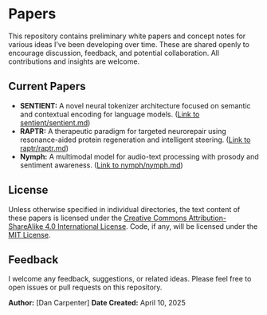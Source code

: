 # Papers

This repository contains preliminary white papers and concept notes for various ideas I've been developing over time. These are shared openly to encourage discussion, feedback, and potential collaboration. All contributions and insights are welcome.

## Current Papers

* **SENTIENT:** A novel neural tokenizer architecture focused on semantic and contextual encoding for language models. ([Link to sentient/sentient.md](https://github.com/danc403/papers/sentient/sentient.md))
* **RAPTR:** A therapeutic paradigm for targeted neurorepair using resonance-aided protein regeneration and intelligent steering. ([Link to raptr/raptr.md](https://github.com/danc403/papers/raptr/raptr.md))
* **Nymph:** A multimodal model for audio-text processing with prosody and sentiment awareness. ([Link to nymph/nymph.md](https://github.com/danc403/papers/nymph/nymph.md))

## License

Unless otherwise specified in individual directories, the text content of these papers is licensed under the [Creative Commons Attribution-ShareAlike 4.0 International License](https://creativecommons.org/licenses/by-sa/4.0/). Code, if any, will be licensed under the [MIT License](https://opensource.org/licenses/MIT).

## Feedback

I welcome any feedback, suggestions, or related ideas. Please feel free to open issues or pull requests on this repository.

**Author:** [Dan Carpenter]
**Date Created:** April 10, 2025
